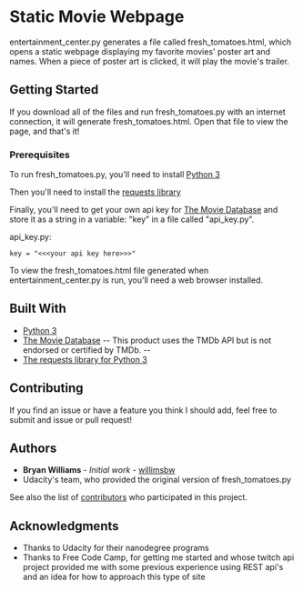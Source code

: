 # Static Movie Webpage

entertainment_center.py generates a file called fresh_tomatoes.html, which
opens a static webpage displaying my favorite movies' poster art and names. When
a piece of poster art is clicked, it will play the movie's trailer.

## Getting Started

If you download all of the files and run fresh_tomatoes.py with an internet
connection, it will generate fresh_tomatoes.html. Open that file to view the
page, and that's it!

### Prerequisites

To run fresh_tomatoes.py, you'll need to install [Python 3](https://www.python.org/ftp/python/3.6.5/python-3.6.5.exe)

Then you'll need to install the [requests library](http://docs.python-requests.org/en/latest/user/install/#install)

Finally, you'll need to get your own api key for [The Movie Database](https://www.themoviedb.org/settings/api)
and store it as a string in a variable: "key" in a file called "api_key.py".

api_key.py:
```
key = "<<<your api key here>>>"
```

To view the fresh_tomatoes.html file generated when entertainment_center.py is run,
you'll need a web browser installed.

## Built With

* [Python 3](https://docs.python.org/3/)
* [The Movie Database](https://www.themoviedb.org)
-- This product uses the TMDb API but is not endorsed or certified by TMDb. --
* [The requests library for Python 3](http://docs.python-requests.org/en/latest/user/quickstart/)


## Contributing

If you find an issue or have a feature you think I should add, feel free to submit
and issue or pull request!

## Authors

* **Bryan Williams** - *Initial work* - [willimsbw](https://github.com/willimsbw)
* Udacity's team, who provided the original version of fresh_tomatoes.py

See also the list of [contributors](https://github.com/willimsbw/movie-website/graphs/contributors)
who participated in this project.

## Acknowledgments

* Thanks to Udacity for their nanodegree programs
* Thanks to Free Code Camp, for getting me started and whose twitch api project
  provided me with some previous experience using REST api's and an idea for how
  to approach this type of site
